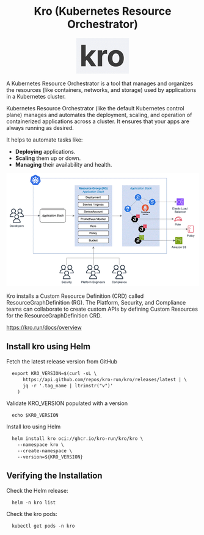 <div align="center">

# **Kro (Kubernetes Resource Orchestrator)**

![Kro](../pic/kro.gif)

</div>

A Kubernetes Resource Orchestrator is a tool that manages and organizes the resources (like containers, networks, and storage) used by applications in a Kubernetes cluster. 

Kubernetes Resource Orchestrator (like the default Kubernetes control plane) manages and automates the deployment, scaling, and operation of containerized applications across a cluster. It ensures that your apps are always running as desired.

It helps to automate tasks like:

  * __Deploying__ applications.
  * __Scaling__ them up or down.
  * __Managing__ their availability and health.

![Kro](../pic/kro1.gif)

Kro installs a Custom Resource Definition (CRD) called ResourceGraphDefinition (RG). The Platform, Security, and Compliance teams can collaborate to create custom APIs by defining Custom Resources for the ResourceGraphDefinition CRD.


https://kro.run/docs/overview

## Install kro using Helm

Fetch the latest release version from GitHub

      export KRO_VERSION=$(curl -sL \
          https://api.github.com/repos/kro-run/kro/releases/latest | \
          jq -r '.tag_name | ltrimstr("v")'
        )

Validate KRO_VERSION populated with a version
      
      echo $KRO_VERSION

Install kro using Helm     

      helm install kro oci://ghcr.io/kro-run/kro/kro \
        --namespace kro \
        --create-namespace \
        --version=${KRO_VERSION}

## Verifying the Installation

Check the Helm release:

      helm -n kro list

Check the kro pods:

      kubectl get pods -n kro
